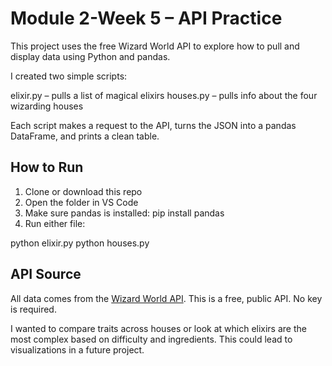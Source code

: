 # Module 2-Week 5 – API Practice

This project uses the free Wizard World API to explore how to pull and display data using Python and pandas.

I created two simple scripts:

elixir.py – pulls a list of magical elixirs
houses.py – pulls info about the four wizarding houses

Each script makes a request to the API, turns the JSON into a pandas DataFrame, and prints a clean table.

## How to Run

1. Clone or download this repo
2. Open the folder in VS Code
3. Make sure pandas is installed: pip install pandas
4. Run either file:

python elixir.py
python houses.py


## API Source

All data comes from the [Wizard World API](https://wizard-world-api.herokuapp.com/swagger/index.html).
This is a free, public API. No key is required.

I wanted to compare traits across houses or look at which elixirs are the most complex based on difficulty and ingredients. This could lead to visualizations in a future project.